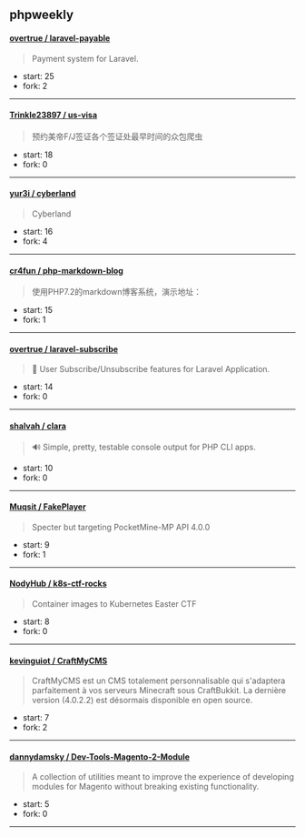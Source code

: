 ## phpweekly

#### [overtrue / laravel-payable](https://github.com/overtrue/laravel-payable)

> Payment system for Laravel.

+ start: 25
+ fork: 2

----


#### [Trinkle23897 / us-visa](https://github.com/Trinkle23897/us-visa)

> 预约美帝F/J签证各个签证处最早时间的众包爬虫

+ start: 18
+ fork: 0

----


#### [yur3i / cyberland](https://github.com/yur3i/cyberland)

> Cyberland

+ start: 16
+ fork: 4

----


#### [cr4fun / php-markdown-blog](https://github.com/cr4fun/php-markdown-blog)

> 使用PHP7.2的markdown博客系统，演示地址：

+ start: 15
+ fork: 1

----


#### [overtrue / laravel-subscribe](https://github.com/overtrue/laravel-subscribe)

> :email: User Subscribe/Unsubscribe features for Laravel Application.

+ start: 14
+ fork: 0

----


#### [shalvah / clara](https://github.com/shalvah/clara)

> 🔊 Simple, pretty, testable console output for PHP CLI apps.

+ start: 10
+ fork: 0

----


#### [Muqsit / FakePlayer](https://github.com/Muqsit/FakePlayer)

> Specter but targeting PocketMine-MP API 4.0.0

+ start: 9
+ fork: 1

----


#### [NodyHub / k8s-ctf-rocks](https://github.com/NodyHub/k8s-ctf-rocks)

> Container images to Kubernetes Easter CTF

+ start: 8
+ fork: 0

----


#### [kevinguiot / CraftMyCMS](https://github.com/kevinguiot/CraftMyCMS)

> CraftMyCMS est un CMS totalement personnalisable qui s'adaptera parfaitement à vos serveurs Minecraft sous CraftBukkit. La dernière version (4.0.2.2) est désormais disponible en open source.

+ start: 7
+ fork: 2

----


#### [dannydamsky / Dev-Tools-Magento-2-Module](https://github.com/dannydamsky/Dev-Tools-Magento-2-Module)

> A collection of utilities meant to improve the experience of developing modules for Magento without breaking existing functionality.

+ start: 5
+ fork: 0

----


